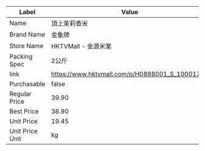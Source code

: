 | Label           | Value                                          |
| --------------- | ---------------------------------------------- |
| Name            | 頂上茉莉香米                                         |
| Brand Name      | 金象牌                                            |
| Store Name      | HKTVMall - 金源米業                                |
| Packing Spec    | 2公斤                                            |
| link            | https://www.hktvmall.com/p/H0888001_S_10001735 |
| Purchasable     | false                                          |
| Regular Price   | 39.90                                          |
| Best Price      | 38.90                                          |
| Unit Price      | 19.45                                          |
| Unit Price Unit | kg                                             |
